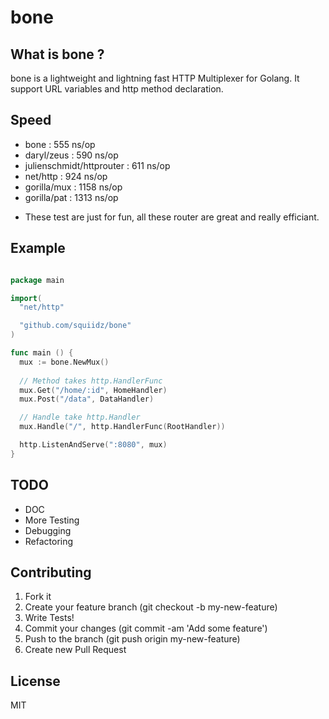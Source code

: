 bone
=======

## What is bone ?

bone is a lightweight and lightning fast HTTP Multiplexer for Golang. It support URL variables and http method declaration.

## Speed

- bone : 	 				 555  ns/op
- daryl/zeus :				 590  ns/op
- julienschmidt/httprouter : 611  ns/op
- net/http : 				 924  ns/op
- gorilla/mux : 			 1158 ns/op
- gorilla/pat : 			 1313 ns/op

* These test are just for fun, all these router are great and really efficiant.

## Example

``` go

package main

import(
  "net/http"

  "github.com/squiidz/bone"
)

func main () {
  mux := bone.NewMux()
  
  // Method takes http.HandlerFunc
  mux.Get("/home/:id", HomeHandler)
  mux.Post("/data", DataHandler)

  // Handle take http.Handler
  mux.Handle("/", http.HandlerFunc(RootHandler))

  http.ListenAndServe(":8080", mux)
}

```
## TODO

- DOC
- More Testing
- Debugging
- Refactoring

## Contributing

1. Fork it
2. Create your feature branch (git checkout -b my-new-feature)
3. Write Tests!
4. Commit your changes (git commit -am 'Add some feature')
5. Push to the branch (git push origin my-new-feature)
6. Create new Pull Request

## License
MIT
